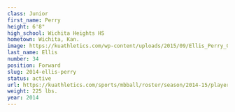 ```yaml
---
class: Junior
first_name: Perry
height: 6'8"
high_school: Wichita Heights HS
hometown: Wichita, Kan.
image: https://kuathletics.com/wp-content/uploads/2015/09/Ellis_Perry_09152015.jpg
last_name: Ellis
number: 34
position: Forward
slug: 2014-ellis-perry
status: active
url: https://kuathletics.com/sports/mbball/roster/season/2014-15/player/perry-ellis/
weight: 225 lbs.
year: 2014
---
```

